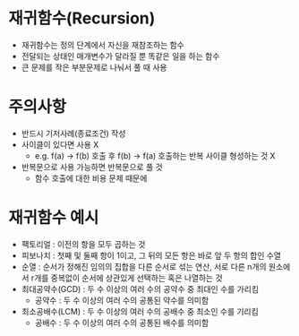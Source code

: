 # 재귀함수(Recursion)

- 재귀함수는 정의 단계에서 자신을 재참조하는 함수
- 전달되는 상태인 매개변수가 달라질 뿐 똑같은 일을 하는 함수
- 큰 문제를 작은 부분문제로 나눠서 풀 때 사용

# 주의사항

- 반드시 기저사례(종료조건) 작성
- 사이클이 있다면 사용 X
  - e.g. f(a) -> f(b) 호출 후 f(b) -> f(a) 호출하는 반복 사이클 형성하는 것 X
- 반복문으로 사용 가능하면 반복문으로 풀 것
  - 함수 호출에 대한 비용 문제 때문에

# 재귀함수 예시

- 팩토리얼 : 이전의 항을 모두 곱하는 것
- 피보나치 : 첫째 및 둘째 항이 1이고, 그 뒤의 모든 항은 바로 앞 두 항의 합인 수열
- 순열 : 순서가 정해진 임의의 집합을 다른 순서로 섞는 연산, 서로 다른 n개의 원소에서 r개를 중복없이 순서에 상관있게 선택하는 혹은 나열하는 것
- 최대공약수(GCD) : 두 수 이상의 여러 수의 공약수 중 최대인 수를 가리킴
  - 공약수 : 두 수 이상의 여러 수의 공통된 약수를 의미함
- 최소공배수(LCM) : 두 수 이상의 여러 수의 공배수 중 최소인 수를 기리킴
  - 공배수 : 두 수 이상의 여러 수의 공통된 배수를 의미함
